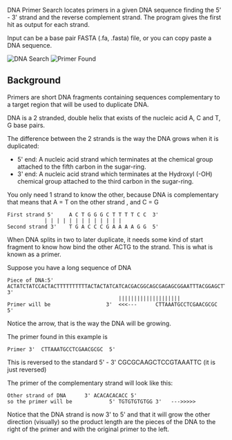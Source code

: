DNA Primer Search locates primers in a given DNA sequence finding the 5' - 3' strand and the reverse complement strand.  The program gives the first hit as output for each strand.

Input can be a base pair FASTA (.fa, .fasta) file, or you can copy paste a DNA sequence.

<img src='http://i.imgur.com/k9dnU1j.png' alt='DNA Search' /> <img src='http://i.imgur.com/aSgyKhd.png' alt='Primer Found' />


## Background ##
Primers are short DNA fragments containing sequences complementary to a target region that will be used to duplicate DNA.

DNA is a 2 stranded, double helix that exists of the nucleic acid A, C and T, G base pairs.

The difference between the 2 strands is the way the DNA grows when it is duplicated:

  * 5' end: A nucleic acid strand which terminates at the chemical group attached to the fifth carbon in the sugar-ring.
  * 3' end: A nucleic acid strand which terminates at the Hydroxyl (-OH) chemical group attached to the third carbon in the sugar-ring.

You only need 1 strand to know the other, because DNA is complementary that means that A = T on the other strand , and C = G

```
First strand 5'		A C T G G G C T T T T C C  3'
			| | | | | | | | | | | | |
Second strand 3'	T G A C C C G A A A A G G  5'
```


When DNA splits in two to later duplicate, it needs some kind of start fragment to know how bind the other ACTG to the strand.  This is what is known as a primer.

Suppose you have a long sequence of DNA
```
Piece of DNA:5'	ACTATCTATCCACTACTTTTTTTTTTACTACTATCATCACGACGGCAGCGAGAGCGGAATTTACGGAGCTTGCGCGCGCGCGCGCGCGATACGCGCGAGGCT  3'
									||||||||||||||||||||
Primer will be					3'	<<<---		CTTAAATGCCTCGAACGCGC		5'	
```

Notice the arrow, that is the way the DNA will be growing.

The primer found in this example is
```
Primer 3'  CTTAAATGCCTCGAACGCGC  5'
```

This is reversed to the standard 5' - 3' CGCGCAAGCTCCGTAAATTC (it is just reversed)

The primer of the complementary strand will look like this:
```
Other strand of DNA		 3' ACACACACACC 5'
so the primer will be 	         5' TGTGTGTGTGG 3'   --->>>>>
```

Notice that the DNA strand is now 3' to 5' and that it will grow the other direction (visually) so the product length are the pieces of the DNA to the right of the primer
and with the original primer to the left.